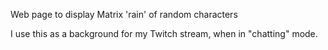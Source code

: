 Web page to display Matrix 'rain' of random characters

I use this as a background for my Twitch stream, when in "chatting" mode.

